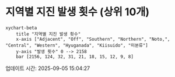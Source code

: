 # 지역별 지진 발생 횟수 (상위 10개)

```mermaid
xychart-beta
    title "지역별 지진 발생 횟수"
    x-axis ["Adjacent", "Off", "Southern", "Northern", "Noto,", "Central", "Western", "Hyuganada", "Kiisuido", "미분류"]
    y-axis "발생 횟수" 0 --> 2158
    bar [2156, 124, 32, 31, 21, 18, 15, 12, 9, 8]
```

업데이트 시간: 2025-09-05 15:04:27
